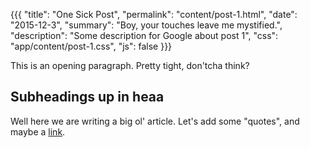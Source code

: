 {{{
  "title": "One Sick Post",
  "permalink": "content/post-1.html",
  "date": "2015-12-3",
  "summary": "Boy, your touches leave me mystified.",
  "description": "Some description for Google about post 1",
  "css": "app/content/post-1.css",
  "js": false
}}}

This is an opening paragraph. Pretty tight, don'tcha think?

## Subheadings up in heaa

Well here we are writing a big ol' article. Let's add some "quotes", and maybe a [link](http://robwierzbowski.com).
